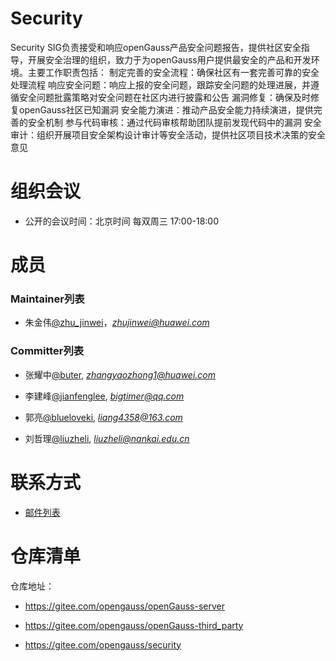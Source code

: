﻿# Security
Security SIG负责接受和响应openGauss产品安全问题报告，提供社区安全指导，开展安全治理的组织，致力于为openGauss用户提供最安全的产品和开发环境。主要工作职责包括：
制定完善的安全流程：确保社区有一套完善可靠的安全处理流程
响应安全问题：响应上报的安全问题，跟踪安全问题的处理进展，并遵循安全问题批露策略对安全问题在社区内进行披露和公告
漏洞修复：确保及时修复openGauss社区已知漏洞
安全能力演进：推动产品安全能力持续演进，提供完善的安全机制
参与代码审核：通过代码审核帮助团队提前发现代码中的漏洞
安全审计：组织开展项目安全架构设计审计等安全活动，提供社区项目技术决策的安全意见



# 组织会议

- 公开的会议时间：北京时间 每双周三 17:00-18:00

# 成员

### Maintainer列表

- 朱金伟[@zhu_jinwei](https://gitee.com/zhu_jinwei)，*zhujinwei@huawei.com*


### Committer列表

- 张耀中[@buter](https://gitee.com/buter), *zhangyaozhong1@huawei.com*

- 李建峰[@jianfenglee](https://gitee.com/jianfenglee), *bigtimer@qq.com*

- 郭亮[@blueloveki](https://gitee.com/blueloveki), *liang4358@163.com*

- 刘哲理[@liuzheli](https://gitee.com/liuzheli), *liuzheli@nankai.edu.cn*

# 联系方式

- [邮件列表](https://mailweb.opengauss.org/postorius/lists/securityannounce.opengauss.org/)

# 仓库清单

仓库地址：

- https://gitee.com/opengauss/openGauss-server

- https://gitee.com/opengauss/openGauss-third_party

- https://gitee.com/opengauss/security
